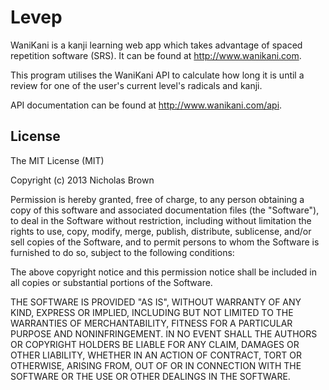 Levep
=====

WaniKani is a kanji learning web app which takes advantage of spaced repetition software (SRS). It can be found at http://www.wanikani.com.

This program utilises the WaniKani API to calculate how long it is until a review for one of the user's current level's radicals and kanji.

API documentation can be found at http://www.wanikani.com/api.


License
-------

The MIT License (MIT)

Copyright (c) 2013 Nicholas Brown

Permission is hereby granted, free of charge, to any person obtaining a copy
of this software and associated documentation files (the "Software"), to deal
in the Software without restriction, including without limitation the rights
to use, copy, modify, merge, publish, distribute, sublicense, and/or sell
copies of the Software, and to permit persons to whom the Software is
furnished to do so, subject to the following conditions:

The above copyright notice and this permission notice shall be included in
all copies or substantial portions of the Software.

THE SOFTWARE IS PROVIDED "AS IS", WITHOUT WARRANTY OF ANY KIND, EXPRESS OR
IMPLIED, INCLUDING BUT NOT LIMITED TO THE WARRANTIES OF MERCHANTABILITY,
FITNESS FOR A PARTICULAR PURPOSE AND NONINFRINGEMENT. IN NO EVENT SHALL THE
AUTHORS OR COPYRIGHT HOLDERS BE LIABLE FOR ANY CLAIM, DAMAGES OR OTHER
LIABILITY, WHETHER IN AN ACTION OF CONTRACT, TORT OR OTHERWISE, ARISING FROM,
OUT OF OR IN CONNECTION WITH THE SOFTWARE OR THE USE OR OTHER DEALINGS IN
THE SOFTWARE.
